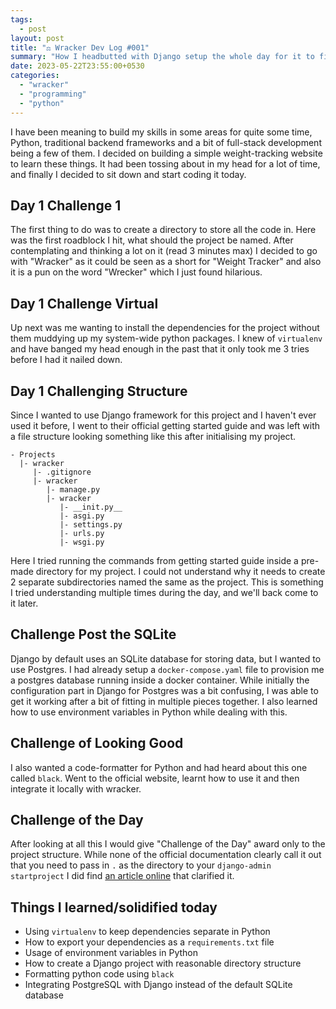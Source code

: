 ```yaml
---
tags:
  - post
layout: post
title: "⚖️ Wracker Dev Log #001"
summary: "How I headbutted with Django setup the whole day for it to finally click around midnight"
date: 2023-05-22T23:55:00+0530
categories:
  - "wracker"
  - "programming"
  - "python"
---
```


I have been meaning to build my skills in some areas for quite some time, Python, traditional backend frameworks and a bit of full-stack development being a few of them. I decided on building a simple weight-tracking website to learn these things. It had been tossing about in my head for a lot of time, and finally I decided to sit down and start coding it today.

## Day 1 Challenge 1

The first thing to do was to create a directory to store all the code in. Here was the first roadblock I hit, what should the project be named. After contemplating and thinking a lot on it (read 3 minutes max) I decided to go with "Wracker" as it could be seen as a short for "Weight Tracker" and also it is a pun on the word "Wrecker" which I just found hilarious.

## Day 1 Challenge Virtual

Up next was me wanting to install the dependencies for the project without them muddying up my system-wide python packages. I knew of `virtualenv` and have banged my head enough in the past that it only took me 3 tries before I had it nailed down.

## Day 1 Challenging Structure

Since I wanted to use Django framework for this project and I haven't ever used it before, I went to their official getting started guide and was left with a file structure looking something like this after initialising my project.

```text
- Projects
  |- wracker
     |- .gitignore
     |- wracker
        |- manage.py
        |- wracker
           |- __init.py__
           |- asgi.py
           |- settings.py
           |- urls.py
           |- wsgi.py
```

Here I tried running the commands from getting started guide inside a pre-made directory for my project. I could not understand why it needs to create 2 separate subdirectories named the same as the project. This is something I tried understanding multiple times during the day, and we'll back come to it later.

## Challenge Post the SQLite

Django by default uses an SQLite database for storing data, but I wanted to use Postgres. I had already setup a `docker-compose.yaml` file to provision me a postgres database running inside a docker container. While initially the configuration part in Django for Postgres was a bit confusing, I was able to get it working after a bit of fitting in multiple pieces together. I also learned how to use environment variables in Python while dealing with this.

## Challenge of Looking Good

I also wanted a code-formatter for Python and had heard about this one called `black`. Went to the official website, learnt how to use it and then integrate it locally with wracker.

## Challenge of the Day

After looking at all this I would give "Challenge of the Day" award only to the project structure. While none of the official documentation clearly call it out that you need to pass in `.` as the directory to your `django-admin startproject` I did find [an article online](https://automationpanda.com/2018/02/06/starting-a-django-project-in-an-existing-directory/) that clarified it.

## Things I learned/solidified today

- Using `virtualenv` to keep dependencies separate in Python
- How to export your dependencies as a `requirements.txt` file
- Usage of environment variables in Python
- How to create a Django project with reasonable directory structure
- Formatting python code using `black`
- Integrating PostgreSQL with Django instead of the default SQLite database
